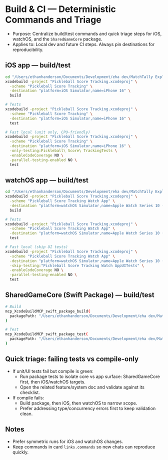 # Build & CI — Deterministic Commands and Triage

- Purpose: Centralize build/test commands and quick triage steps for iOS, watchOS, and the `SharedGameCore` package.
- Applies to: Local dev and future CI steps. Always pin destinations for reproducibility.

## iOS app — build/test

```bash
cd "/Users/ethanhanderson/Documents/Development/eha dev/MatchTally Explorations/Pickleball Score Tracking"
xcodebuild -project "Pickleball Score Tracking.xcodeproj" \
  -scheme "Pickleball Score Tracking" \
  -destination "platform=iOS Simulator,name=iPhone 16" \
  build

# Tests
xcodebuild -project "Pickleball Score Tracking.xcodeproj" \
  -scheme "Pickleball Score Tracking" \
  -destination "platform=iOS Simulator,name=iPhone 16" \
  test

# Fast local (unit only, CPU-friendly)
xcodebuild -project "Pickleball Score Tracking.xcodeproj" \
  -scheme "Pickleball Score Tracking" \
  -destination "platform=iOS Simulator,name=iPhone 16" \
  -only-testing:Pickleball\ Score\ TrackingTests \
  -enableCodeCoverage NO \
  -parallel-testing-enabled NO \
  test
```

## watchOS app — build/test

```bash
cd "/Users/ethanhanderson/Documents/Development/eha dev/MatchTally Explorations/Pickleball Score Tracking"
xcodebuild -project "Pickleball Score Tracking.xcodeproj" \
  -scheme "Pickleball Score Tracking Watch App" \
  -destination "platform=watchOS Simulator,name=Apple Watch Series 10 (46mm)" \
  build

# Tests
xcodebuild -project "Pickleball Score Tracking.xcodeproj" \
  -scheme "Pickleball Score Tracking Watch App" \
  -destination "platform=watchOS Simulator,name=Apple Watch Series 10 (46mm)" \
  test

# Fast local (skip UI tests)
xcodebuild -project "Pickleball Score Tracking.xcodeproj" \
  -scheme "Pickleball Score Tracking Watch App" \
  -destination "platform=watchOS Simulator,name=Apple Watch Series 10 (46mm)" \
  -skip-testing:"Pickleball Score Tracking Watch AppUITests" \
  -enableCodeCoverage NO \
  -parallel-testing-enabled NO \
  test
```

## SharedGameCore (Swift Package) — build/test

```bash
# Build
mcp_XcodeBuildMCP_swift_package_build(
  packagePath: "/Users/ethanhanderson/Documents/Development/eha dev/MatchTally Explorations/Pickleball Score Tracking/SharedGameCore"
)

# Test
mcp_XcodeBuildMCP_swift_package_test(
  packagePath: "/Users/ethanhanderson/Documents/Development/eha dev/MatchTally Explorations/Pickleball Score Tracking/SharedGameCore"
)
```

## Quick triage: failing tests vs compile-only

- If unit/UI tests fail but compile is green:
  - Run package tests to isolate core vs app surface: SharedGameCore first, then iOS/watchOS targets.
  - Open the related feature/system doc and validate against its checklist.
- If compile fails:
  - Build package, then iOS, then watchOS to narrow scope.
  - Prefer addressing type/concurrency errors first to keep validation clean.

## Notes

- Prefer symmetric runs for iOS and watchOS changes.
- Keep commands in card `links.commands` so new chats can reproduce quickly.
